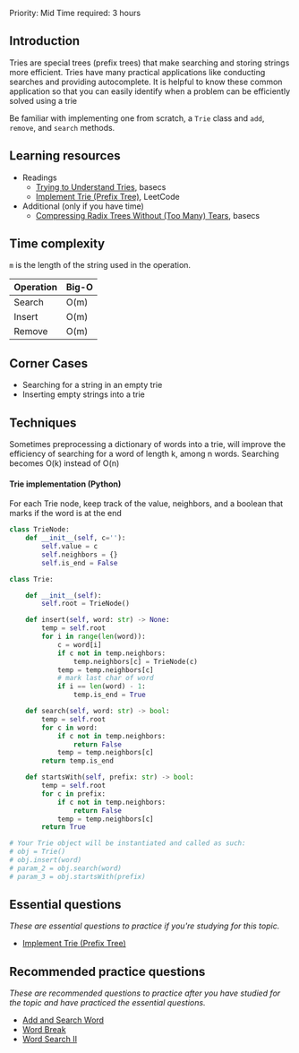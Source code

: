 Priority: Mid
Time required: 3 hours

## Introduction
Tries are special trees (prefix trees) that make searching and storing strings more efficient. Tries have many practical applications like conducting searches and providing autocomplete. It is helpful to know these common application so that you can easily identify when a problem can be efficiently solved using a trie

Be familiar with implementing one from scratch, a `Trie` class and `add`, `remove`, and `search` methods.

## Learning resources

- Readings
    - [Trying to Understand Tries](https://medium.com/basecs/trying-to-understand-tries-3ec6bede0014), basecs
    - [Implement Trie (Prefix Tree)](https://leetcode.com/articles/implement-trie-prefix-tree/), LeetCode
- Additional (only if you have time)
    - [Compressing Radix Trees Without (Too Many) Tears](https://medium.com/basecs/compressing-radix-trees-without-too-many-tears-a2e658adb9a0), basecs

## Time complexity

`m` is the length of the string used in the operation.

|Operation|Big-O|
|---|---|
|Search|O(m)|
|Insert|O(m)|
|Remove|O(m)|

## Corner Cases
- Searching for a string in an empty trie
- Inserting empty strings into a trie

## Techniques
Sometimes preprocessing a dictionary of words into a trie, will improve the efficiency of searching for a word of length k, among n words. Searching becomes O(k) instead of O(n)

#### Trie implementation (Python)
For each Trie node, keep track of the value, neighbors, and a boolean that marks if the word is at the end

```python
class TrieNode:
    def __init__(self, c=''):
        self.value = c
        self.neighbors = {}
        self.is_end = False

class Trie:

    def __init__(self):
        self.root = TrieNode()

    def insert(self, word: str) -> None:
        temp = self.root
        for i in range(len(word)):
            c = word[i]
            if c not in temp.neighbors:
                temp.neighbors[c] = TrieNode(c)
            temp = temp.neighbors[c]
            # mark last char of word
            if i == len(word) - 1:
                temp.is_end = True

    def search(self, word: str) -> bool:
        temp = self.root
        for c in word:
            if c not in temp.neighbors:
                return False
            temp = temp.neighbors[c]
        return temp.is_end

    def startsWith(self, prefix: str) -> bool:
        temp = self.root
        for c in prefix:
            if c not in temp.neighbors:
                return False
            temp = temp.neighbors[c]
        return True

# Your Trie object will be instantiated and called as such:
# obj = Trie()
# obj.insert(word)
# param_2 = obj.search(word)
# param_3 = obj.startsWith(prefix)
```
## Essential questions

_These are essential questions to practice if you're studying for this topic._

- [Implement Trie (Prefix Tree)](https://leetcode.com/problems/implement-trie-prefix-tree)

## Recommended practice questions

_These are recommended questions to practice after you have studied for the topic and have practiced the essential questions._

- [Add and Search Word](https://leetcode.com/problems/add-and-search-word-data-structure-design)
- [Word Break](https://leetcode.com/problems/word-break)
- [Word Search II](https://leetcode.com/problems/word-search-ii/)